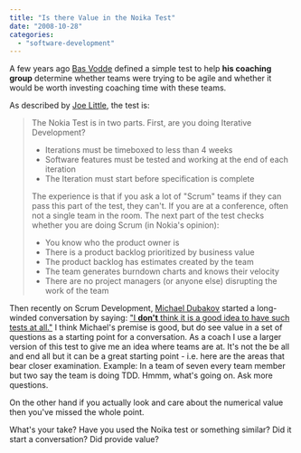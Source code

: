 ```yaml
---
title: "Is there Value in the Noika Test"
date: "2008-10-28"
categories: 
  - "software-development"
---
```


A few years ago [Bas Vodde](https://twitter.com/basvodde?lang=en) defined a simple test to help **his coaching group** determine whether teams were trying to be agile and whether it would be worth investing coaching time with these teams.

As described by [Joe Little](https://agileconsortium.blogspot.com/2007/12/nokia-test.html), the test is:

> The Nokia Test is in two parts. First, are you doing Iterative Development?
> 
> - Iterations must be timeboxed to less than 4 weeks
> - Software features must be tested and working at the end of each iteration
> - The Iteration must start before specification is complete
> 
> The experience is that if you ask a lot of "Scrum" teams if they can pass this part of the test, they can't. If you are at a conference, often not a single team in the room. The next part of the test checks whether you are doing Scrum (in Nokia's opinion):
> 
> - You know who the product owner is
> - There is a product backlog prioritized by business value
> - The product backlog has estimates created by the team
> - The team generates burndown charts and knows their velocity
> - There are no project managers (or anyone else) disrupting the work of the team

Then recently on Scrum Development, [Michael Dubakov](https://twitter.com/mdubakov) started a long-winded conversation by saying: ["I **don't** think it is a good idea to have such tests at all."](https://mdubakov.com/posts/are-we-agile-yet/) I think Michael's premise is good, but do see value in a set of questions as a starting point for a conversation. As a coach I use a larger version of this test to give me an idea where teams are at. It's not the be all and end all but it can be a great starting point - i.e. here are the areas that bear closer examination. Example: In a team of seven every team member but two say the team is doing TDD. Hmmm, what's going on. Ask more questions.

On the other hand if you actually look and care about the numerical value then you've missed the whole point.

What's your take? Have you used the Noika test or something similar? Did it start a conversation? Did provide value?
